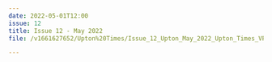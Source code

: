 ```yaml
---
date: 2022-05-01T12:00
issue: 12
title: Issue 12 - May 2022
file: /v1661627652/Upton%20Times/Issue_12_Upton_May_2022_Upton_Times_VP_v1_A4_web_eqn0vz.pdf

---
```

